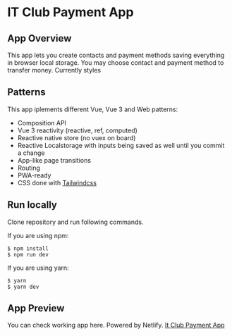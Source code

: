 # IT Club Payment App

## App Overview
This app lets you create contacts and payment methods saving everything in browser local storage.
You may choose contact and payment method to transfer money.
Currently  styles

## Patterns
This app iplements different Vue, Vue 3 and Web patterns:

* Composition API
* Vue 3 reactivity (reactive, ref, computed)
* Reactive native store (no vuex on board)
* Reactive Localstorage with inputs being saved as well until you commit a change
* App-like page transitions
* Routing
* PWA-ready
* CSS done with [Tailwindcss](https://tailwindcss.com/)

## Run locally
Clone repository and run following commands.

If you are using npm:
```
$ npm install
$ npm run dev
```

If you are using yarn:
```
$ yarn
$ yarn dev
```

## App Preview
You can check working app here. Powered by Netlify.
[It Club Payment App](https://it-club-payment.netlify.app/)
